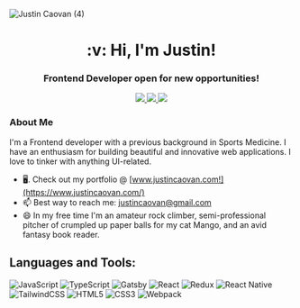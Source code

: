 ![Justin Caovan (4)](https://user-images.githubusercontent.com/61437879/141415998-38d64d14-aa7d-4abe-aa02-f865f20966f9.png)

<h1 align='center'>:v: Hi, I'm Justin!</h1>

<h3 align='center'>Frontend Developer open for new opportunities!</h3>
<div align='center'>
  <a href="https://www.linkedin.com/in/justincaovan/">
     <img src='https://img.shields.io/badge/linkedin-%230077B5.svg?style=for-the-badge&logo=linkedin&logoColor=white'/>
  </a>
  <a href="mailto:justincaovan@gmail.com">
     <img src='https://img.shields.io/badge/Gmail-D14836?style=for-the-badge&logo=gmail&logoColor=white'/>
  </a>
  <a href="https://t.me/justincaovan">
     <img src='https://img.shields.io/badge/Telegram-2CA5E0?style=for-the-badge&logo=telegram&logoColor=white'/>
  </a>
</div>

### About Me
I'm a Frontend developer with a previous background in Sports Medicine. I have an enthusiasm for building beautiful and innovative web applications. I love to tinker with anything UI-related.
<!-- Why I enjoy coding - making an impact on a wider scale, building and creating something that is my own,  -->

* 🖥.  Check out my portfolio @ [www.justincaovan.com!](https://www.justincaovan.com/)
* 📫   Best way to reach me: justincaovan@gmail.com
* 😄 In my free time I'm an amateur rock climber, semi-professional pitcher of crumpled up paper balls for my cat Mango, and an avid fantasy book reader.

## Languages and Tools:
<!-- ![reactjs-line](https://user-images.githubusercontent.com/61437879/132145701-1a81dcbb-9abe-497f-8c39-9d411597c77c.png) -->
<!-- ![cactus-fill](https://user-images.githubusercontent.com/61437879/132145913-92a0dcb5-1941-4d38-809e-40d4f7a9ba07.png) -->
![JavaScript](https://img.shields.io/badge/javascript-%23323330.svg?style=for-the-badge&logo=javascript&logoColor=%23F7DF1E)
![TypeScript](https://img.shields.io/badge/TypeScript-007ACC?style=for-the-badge&logo=typescript&logoColor=white)
![Gatsby](https://img.shields.io/badge/Gatsby-%23663399.svg?style=for-the-badge&logo=gatsby&logoColor=white)
![React](https://img.shields.io/badge/react-%2320232a.svg?style=for-the-badge&logo=react&logoColor=%2361DAFB)
![Redux](https://img.shields.io/badge/redux-%23593d88.svg?style=for-the-badge&logo=redux&logoColor=white)
![React Native](https://img.shields.io/badge/React_Native-20232A?style=for-the-badge&logo=react&logoColor=61DAFB)
![TailwindCSS](https://img.shields.io/badge/tailwindcss-%2338B2AC.svg?style=for-the-badge&logo=tailwind-css&logoColor=white)
![HTML5](https://img.shields.io/badge/HTML5-E34F26?style=for-the-badge&logo=html5&logoColor=white)
![CSS3](https://img.shields.io/badge/CSS3-1572B6?style=for-the-badge&logo=css3&logoColor=white)
![Webpack](https://img.shields.io/badge/webpack-%238DD6F9.svg?style=for-the-badge&logo=webpack&logoColor=black)
